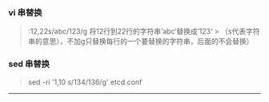 
### vi 串替换
> :12,22s/abc/123/g  将12行到22行的字符串’abc‘替换成’123‘ >
> （s代表字符串的意思），不加g只替换每行的一个要替换的字符串，后面的不会替换）

### sed 串替换
> sed -ri '1,10 s/134/136/g' etcd.conf   














---
#
#
<meta http-equiv="refresh" content="5">